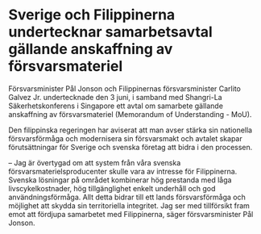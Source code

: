 # Sverige och Filippinerna undertecknar samarbetsavtal gällande anskaffning av försvarsmateriel

Försvarsminister Pål Jonson och Filippinernas försvarsminister Carlito Galvez Jr. undertecknade den 3 juni, i samband med Shangri-La Säkerhetskonferens i Singapore ett avtal om samarbete gällande anskaffning av försvarsmateriel (Memorandum of Understanding - MoU).

Den filippinska regeringen har aviserat att man avser stärka sin nationella försvarsförmåga och modernisera sin försvarsmakt och avtalet skapar förutsättningar för Sverige och svenska företag att bidra i den processen.

– Jag är övertygad om att system från våra svenska försvarsmaterielsproducenter skulle vara av intresse för Filippinerna. Svenska lösningar på området kombinerar hög prestanda med låga livscykelkostnader, hög tillgänglighet enkelt underhåll och god användningsförmåga. Allt detta bidrar till ett lands försvarsförmåga och möjlighet att skydda sin territoriella integritet.
Jag ser med tillförsikt fram emot att fördjupa samarbetet med Filippinerna, säger försvarsminister Pål Jonson.

